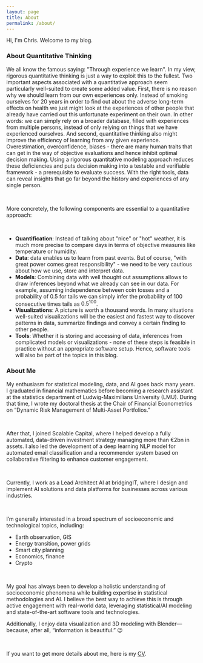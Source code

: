 ```yaml
---
layout: page
title: About
permalink: /about/
---
```


Hi, I'm Chris. Welcome to my blog.

### About Quantitative Thinking

We all know the famous saying: "Through experience we learn". In my
view, rigorous quantitative thinking is just a way to exploit this to
the fullest. Two important aspects associated with a quantitative
approach seem particularly well-suited to create some added value.
First, there is no reason why we should learn from our own experiences
only. Instead of smoking ourselves for 20 years in order to find out
about the adverse long-term effects on health we just might look at
the experiences of other people that already have carried out this
unfortunate experiment on their own. In other words: we can simply
rely on a broader database, filled with experiences from multiple
persons, instead of only relying on things that we have experienced
ourselves. And second, quantitative thinking also might improve the
efficiency of learning from any given experience. Overestimation,
overconfidence, biases - there are many human traits that can get in
the way of objective evaluations and hence inhibit optimal decision
making. Using a rigorous quantitative modeling approach reduces these
deficiencies and puts decision making into a testable and verifiable
framework - a prerequisite to evaluate success. With the right tools,
data can reveal insights that go far beyond the history and
experiences of any single person.

<br>

More concretely, the following components are essential to a
quantitative approach:

<br>

- **Quantification**: Instead of talking about "nice" or "hot"
  weather, it is much more precise to compare days in terms of
  objective measures like temperature or humidity.
- **Data**: data enables us to learn from past events. But of course,
  "with great power comes great responsibility" - we need to be very
  cautious about how we use, store and interpret data.
- **Models**: Combining data with well thought out assumptions allows
  to draw inferences beyond what we already can see in our data. For
  example, assuming independence between coin tosses and a probability
  of $0.5$ for tails we can simply infer the probability of 100
  consecutive times tails as $0.5^{100}$.
- **Visualizations**: A picture is worth a thousand words. In many
  situations well-suited visualizations will be the easiest and
  fastest way to discover patterns in data, summarize findings and
  convey a certain finding to other people.
- **Tools**: Whether it is storing and accessing of data, inferences
  from complicated models or visualizations - none of these steps is
  feasible in practice without an appropriate software setup. Hence,
  software tools will also be part of the topics in this blog.


### About Me

My enthusiasm for statistical modeling, data, and AI goes back many years. I graduated in financial mathematics before becoming a research assistant at the statistics department of Ludwig-Maximilians University (LMU). During that time, I wrote my doctoral thesis at the Chair of Financial Econometrics on “Dynamic Risk Management of Multi-Asset Portfolios.”

<br>

After that, I joined Scalable Capital, where I helped develop a fully automated, data-driven investment strategy managing more than €2bn in assets. I also led the development of a deep learning NLP model for automated email classification and a recommender system based on collaborative filtering to enhance customer engagement.

<br>


Currently, I work as a Lead Architect AI at bridgingIT, where I design and implement AI solutions and data platforms for businesses across various industries.

<br>

I’m generally interested in a broad spectrum of socioeconomic and technological topics, including:

- Earth observation, GIS
- Energy transition, power grids
- Smart city planning
- Economics, finance
- Crypto

<br>

My goal has always been to develop a holistic understanding of socioeconomic phenomena while building expertise in statistical methodologies and AI. I believe the best way to achieve this is through active engagement with real-world data, leveraging statistical/AI modeling and state-of-the-art software tools and technologies.

Additionally, I enjoy data visualization and 3D modeling with Blender—because, after all, “information is beautiful.” 😉

<br>

If you want to get more details about me, here is my [CV](/assets/CV_public.pdf).
